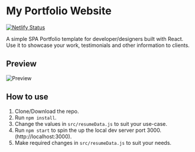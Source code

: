 
# My Portfolio Website 
[![Netlify Status](https://api.netlify.com/api/v1/badges/87aee425-565b-4dde-977e-dd273bde7e67/deploy-status)](https://app.netlify.com/sites/sumon-rayy/deploys)

A simple SPA Portfolio template for developer/designers built with React. Use it to showcase your work, testimonials and other information to clients.

## Preview
![Preview](https://i.imgur.com/uTBBvEH.png)

## How to use
1. Clone/Download the repo.
2. Run  ``` npm install ```.
3. Change the values in ```src/resumeData.js``` to suit your use-case.
4. Run ```npm start``` to spin the up the local dev server port 3000.(http://localhost:3000).
5. Make required changes in ```src/resumeData.js``` to suit your needs.

